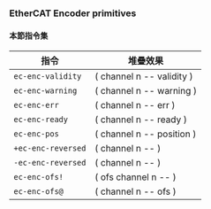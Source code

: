 ### EtherCAT Encoder primitives
                                          
#### 本節指令集

| 指令 | 堆疊效果                       |
|-----|------------------------------|
| `ec-enc-validity` |( channel n -- validity ) | 
| `ec-enc-warning` |( channel n -- warning ) | 
| `ec-enc-err` |( channel n -- err ) | 
| `ec-enc-ready` |( channel n -- ready ) | 
| `ec-enc-pos` |( channel n -- position ) | 
| `+ec-enc-reversed` |( channel n -- ) | 
| `-ec-enc-reversed` |( channel n -- ) |
| `ec-enc-ofs!` |( ofs channel n -- ) |
| `ec-enc-ofs@` |( channel n -- ofs ) | 